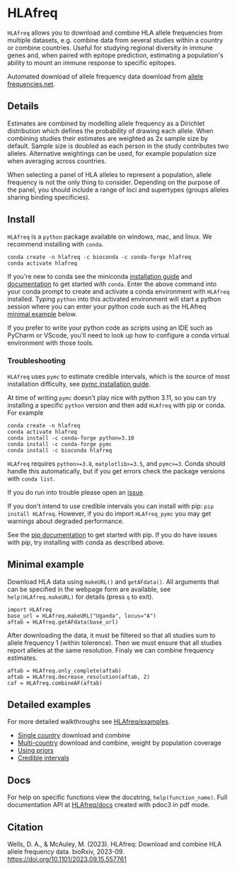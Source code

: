 # HLAfreq

`HLAfreq` allows you to download and combine HLA allele
frequencies from multiple datasets, e.g. combine data from
several studies within a country or combine countries.
Useful for studying regional diversity in immune genes
and, when paired with epitope prediction, estimating a population's
ability to mount an immune response to specific epitopes.

Automated download of allele frequency data download from 
[allele frequencies.net](http://www.allelefrequencies.net/).

## Details
Estimates are combined by modelling allele frequency as a 
Dirichlet distribution which defines the probability of drawing each
allele. When combining studies their estimates are weighted as 2x sample size by
default. Sample size is doubled as each person in the study
contributes two alleles. Alternative weightings can be used,
for example population size when averaging across countries.

When selecting a panel of HLA alleles to represent a population,
allele frequency is not the only thing to consider. Depending on
the purpose of the panel, you should include a range of loci and
supertypes (groups alleles sharing binding specificies).

## Install
`HLAfreq` is a `python` package available on windows, mac, and linux. We recommend installing
with `conda`.
```
conda create -n hlafreq -c bioconda -c conda-forge hlafreq
conda activate hlafreq
```
If you're new to conda see the miniconda [installation guide](https://conda.io/projects/conda/en/stable/user-guide/install/index.html) and [documentation](https://docs.conda.io/projects/conda/en/stable/user-guide/index.html)
to get started with `conda`.
Enter the above command into your conda prompt to create and
activate a conda environment with `HLAfreq` installed.
Typing `python` into this activated environment will start
a python session where you can enter your python code such as
the HLAfreq [minimal example](#minimal-example) below.

If you prefer to write your python code as scripts using an IDE such as
PyCharm or VScode, you'll need to look up how to configure a conda
virtual environment with those tools.

### Troubleshooting
`HLAfreq` uses `pymc` to estimate credible intervals,
which is the source of most installation difficulty, see
[pymc installation guide](https://www.pymc.io/projects/docs/en/stable/installation.html).

At time of writing `pymc` doesn't play nice with python 3.11, so
you can try installing a specific `python` version
and then add `HLAfreq` with pip or conda.
For example
```
conda create -n hlafreq
conda activate hlafreq
conda install -c conda-forge python=3.10
conda install -c conda-forge pymc
conda install -c bioconda hlafreq
```

`HLAfreq` requires `python>=3.8`, `matplotlib>=3.5`, and `pymc>=3`.
Conda should handle this automatically, but if you get errors check
the package versions with `conda list`.

If you do run into trouble please open an [issue](https://github.com/Vaccitech/HLAfreq/issues).

If you don't intend to use credible intervals you can install
with pip: `pip install HLAfreq`.
However, if you do import `HLAfreq_pymc` you may get warnings
about degraded performance.

See the [pip documentation](https://pip.pypa.io/en/stable/)
to get started with pip. If you do have issues with pip,
try installing with conda as described above.

## Minimal example
Download HLA data using `makeURL()` and `getAFdata()`.
All arguments that can be specified in the webpage form are available,
see `help(HLAfreq.makeURL)` for details (press `q` to exit).
```
import HLAfreq
base_url = HLAfreq.makeURL("Uganda", locus="A")
aftab = HLAfreq.getAFdata(base_url)
```

After downloading the data, it must be filtered so that all studies
sum to allele frequency 1 (within tolerence). Then we must ensure
that all studies report alleles at the same resolution.
Finaly we can combine frequency estimates.
```
aftab = HLAfreq.only_complete(aftab)
aftab = HLAfreq.decrease_resolution(aftab, 2)
caf = HLAfreq.combineAF(aftab)
```

## Detailed examples
For more detailed walkthroughs see [HLAfreq/examples](https://github.com/Vaccitech/HLAfreq/tree/main/examples).

- [Single country](https://github.com/Vaccitech/HLAfreq/blob/main/examples/single_country.ipynb) download and combine
- [Multi-country](https://github.com/Vaccitech/HLAfreq/blob/main/examples/multi_country.ipynb) download and combine, weight by population coverage
- [Using priors](https://github.com/Vaccitech/HLAfreq/blob/main/examples/working_with_priors.ipynb)
- [Credible intervals](https://github.com/Vaccitech/HLAfreq/blob/main/examples/credible_intervals.ipynb)

## Docs
For help on specific functions view the docstring, `help(function_name)`.
Full documentation API at [HLAfreq/docs](https://github.com/Vaccitech/HLAfreq/blob/main/docs/HLAfreq.md)
created with pdoc3 in pdf mode.

<!-- ## Developer notes
# Install in dev mode
pip install -e HLAfreq

Update version in setup.py

Update documentation with `pdoc --pdf -o docs/ src/HLAfreq/ > docs/HLAfreq.md`.

Run tests `pytest` 

# Clear old build info
rm -rf build dist src/*.egg-info 

Build with `python -m build`.

twine check dist/*

# Upload to test pypi
twine upload --repository testpypi dist/*

# Install from test pypi
python3 -m pip install --extra-index-url https://test.pypi.org/simple/ HLAfreq

# Upload to pypi
twine upload dist/*
-->

## Citation
Wells, D. A., & McAuley, M. (2023). HLAfreq: Download and combine HLA allele frequency data. bioRxiv, 2023-09. https://doi.org/10.1101/2023.09.15.557761 
